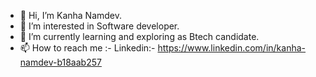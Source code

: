 - 👋 Hi, I’m Kanha Namdev. 
- 👀 I’m interested in Software developer.
- 🌱 I’m currently learning and exploring as Btech candidate.  
- 📫 How to reach me :-
  Linkedin:- https://www.linkedin.com/in/kanha-namdev-b18aab257

